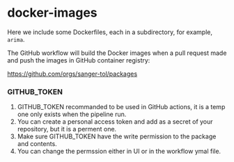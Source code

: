 # docker-images

Here we include some Dockerfiles, each in a subdirectory, for example, `arima`.

The GitHub workflow will build the Docker images when a pull request made and push the images in GitHub container registry:

https://github.com/orgs/sanger-tol/packages

### GITHUB_TOKEN
1. GITHUB_TOKEN recommanded to be used in GitHub actions, it is a temp one only exists when the pipeline run.
2. You can create a personal access token and add as a secret of your repository, but it is a perment one.
3. Make sure GITHUB_TOKEN have the write permission to the package and contents.
4. You can change the permssion either in UI or in the workflow ymal file.
